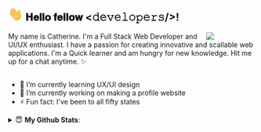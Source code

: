 ## <img src="https://raw.githubusercontent.com/ABSphreak/ABSphreak/master/gifs/Hi.gif" width="30px"> 𝐇𝐞𝐥𝐥𝐨 𝐟𝐞𝐥𝐥𝐨𝐰 <𝚍𝚎𝚟𝚎𝚕𝚘𝚙𝚎𝚛𝚜/>! 
<img align="right" src="https://i.pinimg.com/originals/64/47/00/6447009cfd67b6eb96850397080bc0db.gif" width="100px">
My name is Catherine. I'm a Full Stack Web Developer and UI/UX enthusiast. I have a passion for creating innovative and scallable web applications. I'm a Quick learner and am hungry for new knowledge. Hit me up for a chat anytime. ✨

##

- 🌱 I’m currently learning UX/UI design
- 🔭 I’m currently working on making a profile website
- ⚡ Fun fact: I've been to all fifty states 


<details closed>
<summary> 😇 <b>My Github Stats</b>: </summary>
<br>
<p align = "center">
  <img src = "https://github-readme-stats.vercel.app/api?username=CatRadin&show_icons=true&theme=tokyonight&line_height=27">

</p>
</details>

<!--
**CatRadin/CatRadin** is a ✨ _special_ ✨ repository because its `README.md` (this file) appears on your GitHub profile.

Here are some ideas to get you started:

- 🔭 I’m currently working on ...
- 🌱 I’m currently learning ...
- 👯 I’m looking to collaborate on ...
- 🤔 I’m looking for help with ...
- 💬 Ask me about ...
- 📫 How to reach me: ...
- 😄 Pronouns: ...
- ⚡ Fun fact: ...
-->
